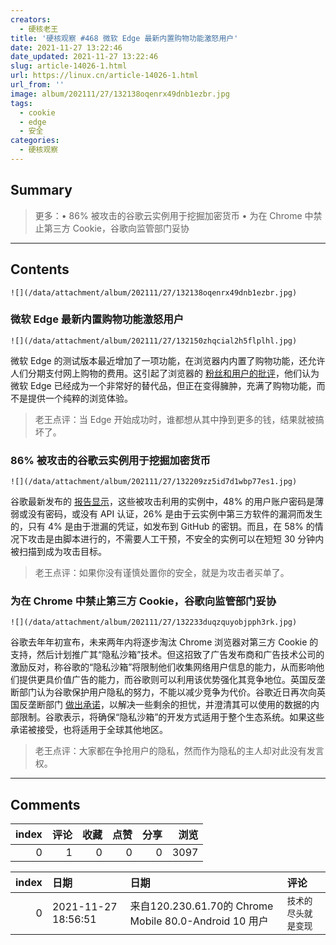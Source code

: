 ```yaml
---
creators:
  - 硬核老王
title: '硬核观察 #468 微软 Edge 最新内置购物功能激怒用户'
date: 2021-11-27 13:22:46
date_updated: 2021-11-27 13:22:46
slug: article-14026-1.html
url: https://linux.cn/article-14026-1.html
url_from: ''
image: album/202111/27/132138oqenrx49dnb1ezbr.jpg
tags:
  - cookie
  - edge
  - 安全
categories:
  - 硬核观察
---
```


## Summary

> 更多：• 86% 被攻击的谷歌云实例用于挖掘加密货币 • 为在 Chrome 中禁止第三方 Cookie，谷歌向监管部门妥协

***

<!-- more -->

## Contents

`![](/data/attachment/album/202111/27/132138oqenrx49dnb1ezbr.jpg)`

### 微软 Edge 最新内置购物功能激怒用户

`![](/data/attachment/album/202111/27/132150zhqcial2h5flplhl.jpg)`

微软 Edge 的测试版本最近增加了一项功能，在浏览器内内置了购物功能，还允许人们分期支付网上购物的费用。这引起了浏览器的 [粉丝和用户的批评](https://www.windowscentral.com/microsoft-edges-latest-feature-called-shameless-cash-grab-critics)，他们认为微软 Edge 已经成为一个非常好的替代品，但正在变得臃肿，充满了购物功能，而不是提供一个纯粹的浏览体验。

> 
> 老王点评：当 Edge 开始成功时，谁都想从其中挣到更多的钱，结果就被搞坏了。
> 
> 
> 

### 86% 被攻击的谷歌云实例用于挖掘加密货币

`![](/data/attachment/album/202111/27/132209zz5id7d1wbp77es1.jpg)`

谷歌最新发布的 [报告显示](https://services.google.com/fh/files/misc/gcat_threathorizons_full_nov2021.pdf)，这些被攻击利用的实例中，48% 的用户账户密码是薄弱或没有密码，或没有 API 认证，26% 是由于云实例中第三方软件的漏洞而发生的，只有 4% 是由于泄漏的凭证，如发布到 GitHub 的密钥。而且，在 58% 的情况下攻击是由脚本进行的，不需要人工干预，不安全的实例可以在短短 30 分钟内被扫描到成为攻击目标。

> 
> 老王点评：如果你没有谨慎处置你的安全，就是为攻击者买单了。
> 
> 
> 

### 为在 Chrome 中禁止第三方 Cookie，谷歌向监管部门妥协

`![](/data/attachment/album/202111/27/132233duqzquyobjpph3rk.jpg)`

谷歌去年年初宣布，未来两年内将逐步淘汰 Chrome 浏览器对第三方 Cookie 的支持，然后计划推广其“隐私沙箱”技术。但这招致了广告发布商和广告技术公司的激励反对，称谷歌的“隐私沙箱”将限制他们收集网络用户信息的能力，从而影响他们提供更具价值广告的能力，而谷歌则可以利用该优势强化其竞争地位。英国反垄断部门认为谷歌保护用户隐私的努力，不能以减少竞争为代价。谷歌近日再次向英国反垄断部门 [做出承诺](https://www.gov.uk/government/news/cma-secures-improved-commitments-on-google-s-privacy-sandbox)，以解决一些剩余的担忧，并澄清其可以使用的数据的内部限制。谷歌表示，将确保“隐私沙箱”的开发方式适用于整个生态系统。如果这些承诺被接受，也将适用于全球其他地区。

> 
> 老王点评：大家都在争抢用户的隐私，然而作为隐私的主人却对此没有发言权。
> 
> 
>

***

## Comments


|   index |   评论 |   收藏 |   点赞 |   分享 |   浏览 |
|--------:|-------:|-------:|-------:|-------:|-------:|
|       0 |      1 |      0 |      0 |      0 |   3097 |

|   index | 日期                | 日期                                                   | 评论                 |
|--------:|:--------------------|:-------------------------------------------------------|:---------------------|
|       0 | 2021-11-27 18:56:51 | 来自120.230.61.70的 Chrome Mobile 80.0-Android 10 用户 | `技术的尽头就是变现` |
